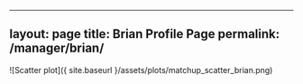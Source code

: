 
---
layout: page
title: Brian Profile Page
permalink: /manager/brian/
---

![Scatter plot]({ site.baseurl }/assets/plots/matchup_scatter_brian.png)
